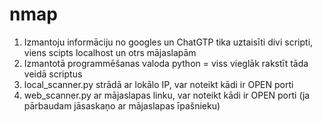 # nmap

1. Izmantoju informāciju no googles un ChatGTP tika uztaisīti divi scripti, viens scipts localhost un otrs mājaslapām
2. Izmantotā programmēšanas valoda python = viss vieglāk rakstīt tāda veidā scriptus
3. local_scanner.py strādā ar lokālo IP, var noteikt kādi ir OPEN porti
4. web_scanner.py ar mājaslapas linku, var noteikt kādi ir OPEN porti (ja pārbaudam jāsaskaņo ar mājaslapas īpašnieku)
